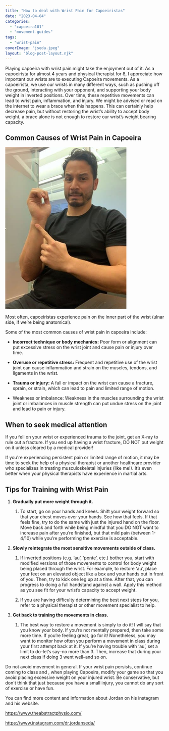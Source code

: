 ```yaml
---
title: "How to deal with Wrist Pain for Capoeiristas"
date: "2023-04-04"
categories: 
  - "capoeira101"
  - "movement-guides"
tags: 
  - "wrist-pain"
coverImage: "jseda.jpeg"
layout: "blog-post-layout.njk"
---
```


Playing capoeira with wrist pain might take the enjoyment out of it. As a capoeirista for almost 4 years and physical therapist for 8, I appreciate how important our wrists are to executing Capoeira movements. As a capoeirista, we use our wrists in many different ways, such as pushing off the ground, interacting with your opponent, and supporting your body weight in inverted positions. Over time, these repetitive movements can lead to wrist pain, inflammation, and injury. We might be advised or read on the internet to wear a brace when this happens. This can certainly help decrease pain, but without restoring the wrist’s ability to accept body weight, a brace alone is not enough to restore our wrist’s weight bearing capacity. 

## Common Causes of Wrist Pain in Capoeira

[![](images/jseda-1.jpeg)](https://dendearts.com/wp-content/uploads/2023/04/jseda-1.jpeg)

Most often, capoeiristas experience pain on the inner part of the wrist (ulnar side, if we’re being anatomical).

Some of the most common causes of wrist pain in capoeira include:

- **Incorrect technique or body mechanics:** Poor form or alignment can put excessive stress on the wrist joint and cause pain or injury over time.

- **Overuse or repetitive stress:** Frequent and repetitive use of the wrist joint can cause inflammation and strain on the muscles, tendons, and ligaments in the wrist.

- **Trauma or injury:** A fall or impact on the wrist can cause a fracture, sprain, or strain, which can lead to pain and limited range of motion.

- Weakness or imbalance: Weakness in the muscles surrounding the wrist joint or imbalances in muscle strength can put undue stress on the joint and lead to pain or injury.

## When to seek medical attention

If you fell on your wrist or experienced trauma to the joint, get an X-ray to rule out a fracture. If you end up having a wrist fracture, DO NOT put weight on it unless cleared by a medical provider!

If you're experiencing persistent pain or limited range of motion, it may be time to seek the help of a physical therapist or another healthcare provider who specializes in treating musculoskeletal injuries (like me!). It’s even better when your physical therapists have experience in martial arts.

## Tips for Training with Wrist Pain

1. **Gradually put more weight through it.**
    1. To start, go on your hands and knees. Shift your weight forward so that your chest moves over your hands. See how that feels. If that feels fine, try to do the same with just the injured hand on the floor. Move back and forth while being mindful that you DO NOT want to increase pain after you’re finished, but that mild pain (between 1-4/10) while you’re performing the exercise is acceptable. 

3. **Slowly reintegrate the most sensitive movements outside of class.**
    1. If inverted positions (e.g. ‘au’, ‘ponte’, etc.) bother you, start with modified versions of those movements to control for body weight being placed through the wrist. For example, to restore ‘au’, place your feet on an elevated object like a box and your hands out in front of you. Then, try to kick one leg up at a time. After that, you can progress to doing a full handstand against a wall. Apply this method as you see fit for your wrist’s capacity to accept weight.
    
    3. If you are having difficulty determining the best next steps for you, refer to a physical therapist or other movement specialist to help. 

5. **Get back to training the movements in class.**
    1. The best way to restore a movement is simply to do it! I will say that you know your body. If you’re not mentally prepared, then take some more time. If you’re feeling great, go for it! Nonetheless, you may want to monitor how often you perform a movement in class during your first attempt back at it. If you’re having trouble with ‘au’, set a limit to do–let’s say–no more than 3. Then, increase that during your next class if doing 3 went well–and so on. 

Do not avoid movement in general. If your wrist pain persists, continue coming to class and , when playing Capoeira, modify your game so that you avoid placing excessive weight on your injured wrist. Be conservative, but don't think that just because you have a small injury, you cannot do any sort of exercise or have fun. 

You can find more content and information about Jordan on his instagram and his website.

https://www.theabstractphysio.com/

https://www.instagram.com/dr.jordanseda/

